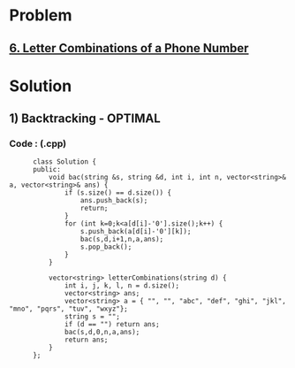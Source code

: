# Problem

## [6. Letter Combinations of a Phone Number](https://leetcode.com/problems/letter-combinations-of-a-phone-number/)


# Solution 

## 1) Backtracking - OPTIMAL
  
      
      
      
   ### Code : (.cpp)
    
          class Solution {
          public:
              void bac(string &s, string &d, int i, int n, vector<string>& a, vector<string>& ans) {
                  if (s.size() == d.size()) {
                      ans.push_back(s);
                      return;
                  }
                  for (int k=0;k<a[d[i]-'0'].size();k++) {
                      s.push_back(a[d[i]-'0'][k]);
                      bac(s,d,i+1,n,a,ans);
                      s.pop_back();
                  }
              }

              vector<string> letterCombinations(string d) {
                  int i, j, k, l, n = d.size();
                  vector<string> ans;
                  vector<string> a = { "", "", "abc", "def", "ghi", "jkl", "mno", "pqrs", "tuv", "wxyz"};
                  string s = "";
                  if (d == "") return ans;
                  bac(s,d,0,n,a,ans);
                  return ans;
              }
          };
            
   
